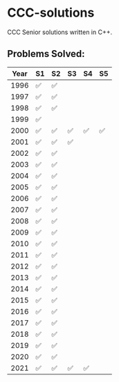 # CCC-solutions
CCC Senior solutions written in C++. 

## Problems Solved:

| Year | S1                 | S2                 | S3                 | S4                 | S5                 |
| ---- | ------------------ | ------------------ | ------------------ | ------------------ | ------------------ |
| 1996 | :white_check_mark: |:white_check_mark: |
| 1997 | :white_check_mark: |:white_check_mark: |
| 1998 | :white_check_mark: |:white_check_mark: |
| 1999 | :white_check_mark: |
| 2000 | :white_check_mark: | :white_check_mark: | :white_check_mark: | :white_check_mark: | :white_check_mark: |
| 2001 | :white_check_mark: | :white_check_mark: | :white_check_mark: |
| 2002 | :white_check_mark: | :white_check_mark: |
| 2003 | :white_check_mark: | :white_check_mark: |
| 2004 | :white_check_mark: | :white_check_mark: |
| 2005 | :white_check_mark: | :white_check_mark: |
| 2006 | :white_check_mark: | :white_check_mark: |
| 2007 | :white_check_mark: | :white_check_mark: |
| 2008 | :white_check_mark: | :white_check_mark: |
| 2009 | :white_check_mark: | :white_check_mark: |
| 2010 | :white_check_mark: | :white_check_mark: |
| 2011 | :white_check_mark: | :white_check_mark: |
| 2012 | :white_check_mark: | :white_check_mark: |
| 2013 | :white_check_mark: | :white_check_mark: |
| 2014 | :white_check_mark: | :white_check_mark: |
| 2015 | :white_check_mark: | :white_check_mark: |
| 2016 | :white_check_mark: | :white_check_mark: |
| 2017 | :white_check_mark: | :white_check_mark: |
| 2018 | :white_check_mark: | :white_check_mark: |
| 2019 | :white_check_mark: | :white_check_mark: |
| 2020 | :white_check_mark: | :white_check_mark: |
| 2021 | :white_check_mark: | :white_check_mark: | :white_check_mark: | :white_check_mark: |

